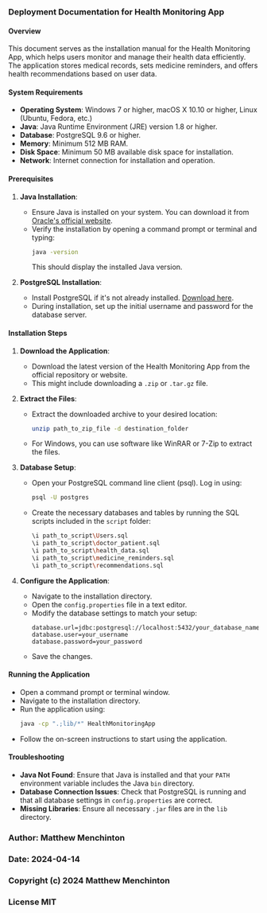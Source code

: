 ### Deployment Documentation for Health Monitoring App

#### Overview

This document serves as the installation manual for the Health Monitoring App, which helps users monitor and manage their health data efficiently. The application stores medical records, sets medicine reminders, and offers health recommendations based on user data.

#### System Requirements

- **Operating System**: Windows 7 or higher, macOS X 10.10 or higher, Linux (Ubuntu, Fedora, etc.)
- **Java**: Java Runtime Environment (JRE) version 1.8 or higher.
- **Database**: PostgreSQL 9.6 or higher.
- **Memory**: Minimum 512 MB RAM.
- **Disk Space**: Minimum 50 MB available disk space for installation.
- **Network**: Internet connection for installation and operation.

#### Prerequisites

1. **Java Installation**:
   - Ensure Java is installed on your system. You can download it from [Oracle's official website](https://www.oracle.com/java/technologies/javase-jre8-downloads.html).
   - Verify the installation by opening a command prompt or terminal and typing:
     ```bash
     java -version
     ```
     This should display the installed Java version.

2. **PostgreSQL Installation**:
   - Install PostgreSQL if it's not already installed. [Download here](https://www.postgresql.org/download/).
   - During installation, set up the initial username and password for the database server.

#### Installation Steps

1. **Download the Application**:
   - Download the latest version of the Health Monitoring App from the official repository or website.
   - This might include downloading a `.zip` or `.tar.gz` file.

2. **Extract the Files**:
   - Extract the downloaded archive to your desired location:
     ```bash
     unzip path_to_zip_file -d destination_folder
     ```
   - For Windows, you can use software like WinRAR or 7-Zip to extract the files.

3. **Database Setup**:
   - Open your PostgreSQL command line client (psql). Log in using:
     ```bash
     psql -U postgres
     ```
   - Create the necessary databases and tables by running the SQL scripts included in the `script` folder:
     ```bash
     \i path_to_script\Users.sql
     \i path_to_script\doctor_patient.sql
     \i path_to_script\health_data.sql
     \i path_to_script\medicine_reminders.sql
     \i path_to_script\recommendations.sql
     ```

4. **Configure the Application**:
   - Navigate to the installation directory.
   - Open the `config.properties` file in a text editor.
   - Modify the database settings to match your setup:
     ```
     database.url=jdbc:postgresql://localhost:5432/your_database_name
     database.user=your_username
     database.password=your_password
     ```
   - Save the changes.

#### Running the Application

- Open a command prompt or terminal window.
- Navigate to the installation directory.
- Run the application using:
  ```bash
  java -cp ".;lib/*" HealthMonitoringApp
  ```
- Follow the on-screen instructions to start using the application.

#### Troubleshooting

- **Java Not Found**: Ensure that Java is installed and that your `PATH` environment variable includes the Java `bin` directory.
- **Database Connection Issues**: Check that PostgreSQL is running and that all database settings in `config.properties` are correct.
- **Missing Libraries**: Ensure all necessary `.jar` files are in the `lib` directory.

### Author: Matthew Menchinton 
### Date: 2024-04-14
### Copyright  (c) 2024 Matthew Menchinton
### License  MIT